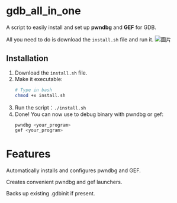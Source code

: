# gdb_all_in_one

A script to easily install and set up **pwndbg** and **GEF** for GDB.

All you need to do is download the `install.sh` file and run it.
![圖片](https://github.com/user-attachments/assets/beeb6f30-fa52-400d-b012-4e886009981d)


## Installation

1. Download the `install.sh` file.
2. Make it executable:
   ```bash
   # Type in bash
   chmod +x install.sh
   ```
3. Run the script：`./install.sh`
4. Done! You can now use to debug binary with pwndbg or gef:
    ```bash
    pwndbg <your_program>
    gef <your_program>
    ```

# Features

  Automatically installs and configures pwndbg and GEF.

  Creates convenient pwndbg and gef launchers.

  Backs up existing .gdbinit if present.
